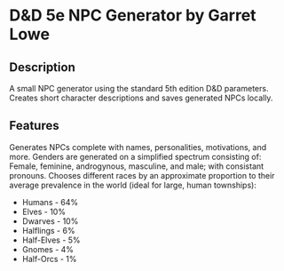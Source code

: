 # D&D 5e NPC Generator by Garret Lowe
## Description
A small NPC generator using the standard 5th edition D&amp;D parameters. Creates short character descriptions and saves generated NPCs locally.

## Features
Generates NPCs complete with names, personalities, motivations, and more. 
Genders are generated on a simplified spectrum consisting of: Female, feminine, androgynous, masculine, and male; with consistant pronouns.
Chooses different races by an approximate proportion to their average prevalence in the world (ideal for large, human townships):
* Humans     - 64%
* Elves      - 10%
* Dwarves    - 10%
* Halflings  - 6%
* Half-Elves - 5%
* Gnomes     - 4%
* Half-Orcs  - 1%
